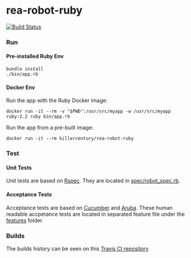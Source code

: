 # rea-robot-ruby
[![Build Status](https://travis-ci.org/killercentury/rea-robot-ruby.svg?branch=master)](https://travis-ci.org/killercentury/rea-robot-ruby)

### Run
#### Pre-installed Ruby Env
    bundle install
    ./bin/app.rb
#### Docker Env
Run the app with the Ruby Docker image:

    docker run -it --rm -v "$PWD":/usr/src/myapp -w /usr/src/myapp ruby:2.2 ruby bin/app.rb
    
Run the app from a pre-built image:

    docker run -it --rm killercentury/rea-robot-ruby
    
### Test

#### Unit Tests
Unit tests are based on [Rspec](https://github.com/rspec/rspec). They are located in [spec/robot_spec.rb](https://github.com/killercentury/rea-robot-ruby/blob/master/spec/robot_spec.rb).

#### Acceptance Tests
Acceptance tests are based on [Cucumber](https://github.com/cucumber/cucumber) and [Aruba](https://github.com/cucumber/aruba). These human readable accpetance tests are located in separated feature file under the [features](https://github.com/killercentury/rea-robot-ruby/tree/master/features) folder.

### Builds
The builds history can be seen on this [Travis CI repository](https://travis-ci.org/killercentury/rea-robot-ruby)